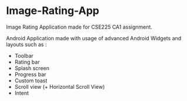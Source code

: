 # Image-Rating-App
Image Rating Application made for CSE225 CA1 assignment.

Android Application made with usage of advanced Android Widgets and layouts such as : 
- Toolbar 
- Rating bar 
- Splash screen
- Progress bar 
- Custom toast 
- Scroll view (+ Horizontal Scroll View) 
- Intent

